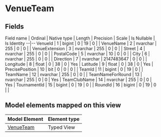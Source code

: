 ﻿VenueTeam
============

## Fields

Field name | Ordinal | Native type | Length | Precision | Scale | Is Nullable | Is Identity
--|--
VenueId | 1 | bigint | 0 | 19 | 0 |  | 
VenueName | 2 | nvarchar | 255 | 0 | 0 |  | 
VenueExtension | 3 | nvarchar | 255 | 0 | 0 |  | 
Street | 4 | nvarchar | 255 | 0 | 0 |  | 
PostalCode | 5 | nvarchar | 10 | 0 | 0 |  | 
City | 6 | nvarchar | 255 | 0 | 0 |  | 
Direction | 7 | nvarchar | 2147483647 | 0 | 0 |  | 
Longitude | 8 | float | 0 | 38 | 0 | Yes | 
Latitude | 9 | float | 0 | 38 | 0 | Yes | 
PrecisePosition | 10 | bit | 0 | 0 | 0 |  | 
TeamId | 11 | bigint | 0 | 19 | 0 |  | 
TeamName | 12 | nvarchar | 255 | 0 | 0 |  | 
TeamNameForRound | 13 | nvarchar | 255 | 0 | 0 | Yes | 
TeamClubName | 14 | nvarchar | 255 | 0 | 0 | Yes | 
TournamentId | 15 | bigint | 0 | 19 | 0 |  | 
RoundId | 16 | bigint | 0 | 19 | 0 |  | 

## Model elements mapped on this view

Model Element | Element type
--|--
[VenueTeam](../../../EntityModel/_DefaultGroup/TypedViews/VenueTeam.htm) | Typed View
